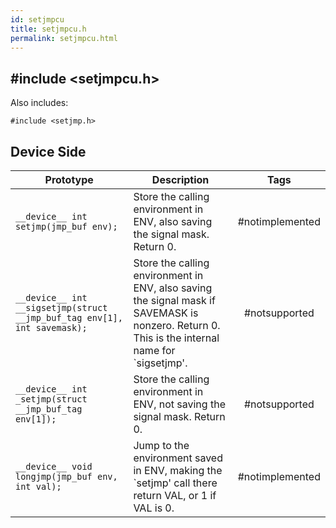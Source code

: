 ```yaml
---
id: setjmpcu
title: setjmpcu.h
permalink: setjmpcu.html
---
```


## #include <setjmpcu.h>

Also includes:
```
#include <setjmp.h>
```

## Device Side
Prototype | Description | Tags
--- | --- | :---:
```__device__ int setjmp(jmp_buf env);``` | Store the calling environment in ENV, also saving the signal mask. Return 0. | #notimplemented
```__device__ int __sigsetjmp(struct __jmp_buf_tag env[1], int savemask);``` | Store the calling environment in ENV, also saving the signal mask if SAVEMASK is nonzero.  Return 0. This is the internal name for `sigsetjmp'. | #notsupported
```__device__ int _setjmp(struct __jmp_buf_tag env[1]);``` | Store the calling environment in ENV, not saving the signal mask. Return 0. | #notsupported
```__device__ void longjmp(jmp_buf env, int val);``` | Jump to the environment saved in ENV, making the `setjmp' call there return VAL, or 1 if VAL is 0. | #notimplemented
